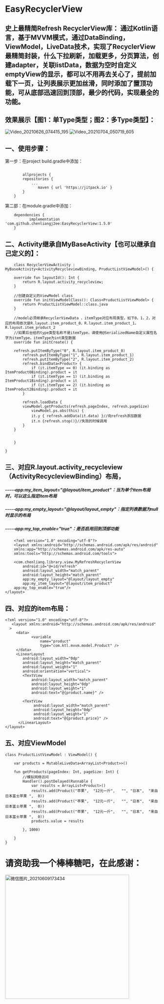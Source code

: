 
# EasyRecyclerView

## 史上最精简Refresh RecyclerView库： 通过Kotlin语言，基于MVVM模式，通过DataBinding，ViewModel，LiveData技术，实现了RecyclerView最精简封装，什么下拉刷新，加载更多，分页算法，创建adapter，关联listData，数据为空时自定义emptyView的显示，都可以不用再去关心了，提前加载下一页，让列表展示更加丝滑，同时添加了置顶功能，可从底部迅速回到顶部，最少的代码，实现最全的功能。 

## 效果展示【图1：单Type类型；图2：多Type类型】：
![Video_20210626_074415_195](https://user-images.githubusercontent.com/4067327/123512007-7d087e80-d6b7-11eb-9ef1-f981359cd91c.gif)  ![Video_20210704_050719_605](https://user-images.githubusercontent.com/4067327/124380101-81ebb480-dced-11eb-92b2-c4baaf58bd3b.gif)



## 一、使用步骤： 
第一步：在project build.gradle中添加：
```

    	allprojects {
		repositories {
			...
		       maven { url 'https://jitpack.io' }
		}
	}
```

第二部：在module.gradle中添加：
```
    dependencies {
	       implementation 'com.github.chenliangj2ee:EasyRecyclerView:1.5.0'
	} 
```


## 二、Activity继承自MyBaseActivity【也可以继承自己定义的】：
```
    class RecyclerViewActivity : MyBaseActivity<ActivityRecycleviewBinding, PruductListViewModel>() {

    override fun layoutId(): Int {
        return R.layout.activity_recycleview;
    }

    //创建自定义的ViewModel class
    override fun initViewModelClass(): Class<PruductListViewModel> {
        return PruductListViewModel::class.java
    }

    //model必须继承RecyclerViewData ，itemType对应布局类型，如下0，1，2，对应的布局依次是R.layout.item_product_0，R.layout.item_product_1，R.layout.item_product_2
    //如果后台给的type类型名称不是itemType，请使用@SerializedName自定义属性名字为itemType，itemType为int类型数据
    override fun initCreate() {
    
   	refresh.putItemByType("0", R.layout.item_product_0)
        refresh.putItemByType("1", R.layout.item_product_1)
        refresh.putItemByType("2", R.layout.item_product_2)
        refresh.bindData<Product> {
            if (it.itemType == 0) (it.binding as ItemProduct0Binding).product = it
            if (it.itemType == 1) (it.binding as ItemProduct1Binding).product = it
            if (it.itemType == 2) (it.binding as ItemProduct2Binding).product = it
        }

        refresh.loadData { 
	    viewModel.getProducts(refresh.pageIndex, refresh.pageSize)
            viewModel.ps.obs(this) {
            it.y { refresh.addData(it.data) }//向refresh添加数据
            it.n {refresh.stop()}//失败的时候调用
        }
	}
	
       
    }

}
```
## 三、对应R.layout.activity_recycleview（ActivityRecycleviewBinding）布局， 
##### -----app:my_item_layout="@layout/item_product"：当为单个item布局时，可以这么指定item布局 
##### -----app:my_empty_layout="@layout/layout_empty"：指定列表数据为null时显示的布局 
##### -----app:my_top_enable="true"：是否启用回到顶部功能 
```
    <?xml version="1.0" encoding="utf-8"?>
    <layout xmlns:android="http://schemas.android.com/apk/res/android"
    xmlns:app="http://schemas.android.com/apk/res-auto"
    xmlns:tools="http://schemas.android.com/tools">

    <com.chenliang.library.view.MyRefreshRecyclerView
        android:id="@+id/refresh"
        android:layout_width="match_parent"
        android:layout_height="match_parent"
        app:my_empty_layout="@layout/layout_empty"
        app:my_item_layout="@layout/item_product"
	app:my_top_enable="true"/>
</layout>
```     

## 四、对应的item布局：
```
<?xml version="1.0" encoding="utf-8"?>
   <layout xmlns:android="http://schemas.android.com/apk/res/android"
  >
	 <data>
	        <variable
	            name="product"
	            type="com.ktl.mvvm.model.Product" />
	 </data>
     <LinearLayout
        android:layout_width="0dp"
        android:layout_height="match_parent"
        android:layout_weight="1"
        android:orientation="vertical">
        <TextView
            android:layout_width="match_parent"
            android:layout_height="0dp"
            android:layout_weight="1"
            android:text="@{product.name}" />

        <TextView
             android:layout_width="match_parent"
             android:layout_height="0dp"
             android:layout_weight="1"
             android:text="@{product.price}" />
      </LinearLayout>
</layout> 
```
## 五、对应ViewModel
```
class PruductListViewModel : ViewModel() {

    var products = MutableLiveData<ArrayList<Product>>()
    
    fun getProducts(pageIndex: Int, pageSize: Int) {
        //模拟网络访问
        Handler().postDelayed(Runnable {
            var results = ArrayList<Product>()
            results.add(Product("苹果",  "12元一斤",   "", "日本",  "来自日本富士苹果 ",  0))
            results.add(Product("苹果",  "12元一斤",   "", "日本",  "来自日本富士苹果 ",  0))
            results.add(Product("苹果",  "12元一斤",   "", "日本",  "来自日本富士苹果 ",  0))
            products.value = results

        }, 1000)

    }
}
```
# 请资助我一个棒棒糖吧，在此感谢：


<img width="406" alt="微信图片_20210609173434" src="https://user-images.githubusercontent.com/4067327/121332592-989b2780-c94a-11eb-9543-a4e00db3b759.png">


